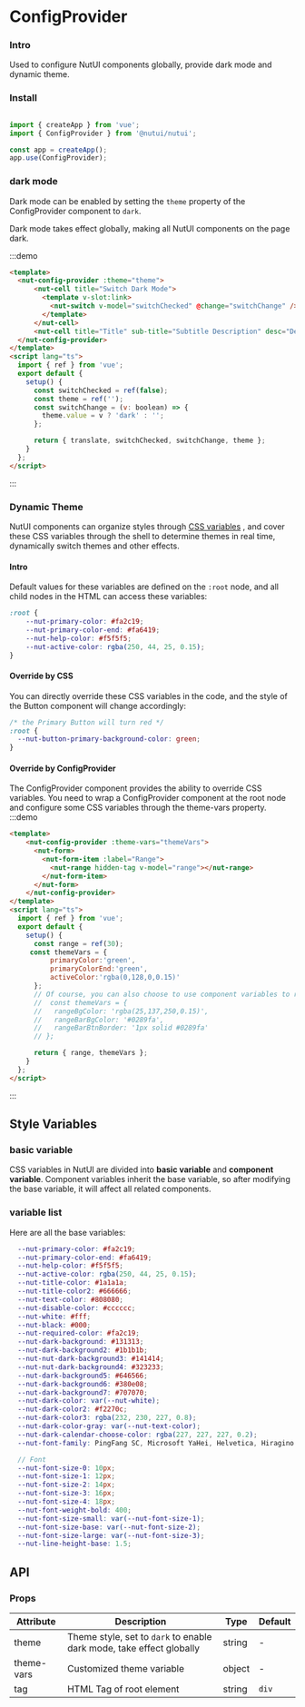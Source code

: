 # ConfigProvider

### Intro
Used to configure NutUI components globally, provide dark mode and dynamic theme.
### Install

```javascript

import { createApp } from 'vue';
import { ConfigProvider } from '@nutui/nutui';

const app = createApp();
app.use(ConfigProvider);

```

### dark mode

Dark mode can be enabled by setting the `theme` property of the ConfigProvider component to `dark`.

Dark mode takes effect globally, making all NutUI components on the page dark.

:::demo

```html
<template>
  <nut-config-provider :theme="theme">
      <nut-cell title="Switch Dark Mode">
        <template v-slot:link>
          <nut-switch v-model="switchChecked" @change="switchChange" />
        </template>
      </nut-cell>
      <nut-cell title="Title" sub-title="Subtitle Description" desc="Description"></nut-cell>
  </nut-config-provider>
</template>
<script lang="ts">
  import { ref } from 'vue';
  export default {
    setup() {
      const switchChecked = ref(false);
      const theme = ref('');
      const switchChange = (v: boolean) => {
        theme.value = v ? 'dark' : '';
      };

      return { translate, switchChecked, switchChange, theme };
    }
  };
</script>
```

:::

### Dynamic Theme

NutUI components can organize styles through [CSS variables](https://developer.mozilla.org/en-US/docs/Web/CSS/Using_CSS_custom_properties) , and cover these CSS variables through the shell to determine themes in real time, dynamically switch themes and other effects.

#### Intro

Default values ​​for these variables are defined on the `:root` node, and all child nodes in the HTML can access these variables:

```css
:root {
    --nut-primary-color: #fa2c19;
    --nut-primary-color-end: #fa6419;
    --nut-help-color: #f5f5f5;
    --nut-active-color: rgba(250, 44, 25, 0.15);
}
```

#### Override by CSS

You can directly override these CSS variables in the code, and the style of the Button component will change accordingly:

```css
/* the Primary Button will turn red */
:root {
  --nut-button-primary-background-color: green;
}
```

#### Override by ConfigProvider
The ConfigProvider component provides the ability to override CSS variables. You need to wrap a ConfigProvider component at the root node and configure some CSS variables through the theme-vars property.
:::demo

```html
<template>
    <nut-config-provider :theme-vars="themeVars">
      <nut-form>
        <nut-form-item :label="Range">
          <nut-range hidden-tag v-model="range"></nut-range>
        </nut-form-item>
      </nut-form>
    </nut-config-provider>
</template>
<script lang="ts">
  import { ref } from 'vue';
  export default {
    setup() {
      const range = ref(30);
     const themeVars = {
          primaryColor:'green',
          primaryColorEnd:'green',
          activeColor:'rgba(0,128,0,0.15)'
      };
      // Of course, you can also choose to use component variables to replace. If both basic variables and component variables are set, the component variables will overwrite the basic variables
      //  const themeVars = {
      //   rangeBgColor: 'rgba(25,137,250,0.15)',
      //   rangeBarBgColor: '#0289fa',
      //   rangeBarBtnBorder: '1px solid #0289fa'
      // };

      return { range, themeVars };
    }
  };
</script>
```

:::



## Style Variables
### basic variable

CSS variables in NutUI are divided into **basic variable** and **component variable**. Component variables inherit the base variable, so after modifying the base variable, it will affect all related components.


### variable list

Here are all the base variables:
```scss
  --nut-primary-color: #fa2c19;
  --nut-primary-color-end: #fa6419;
  --nut-help-color: #f5f5f5;
  --nut-active-color: rgba(250, 44, 25, 0.15);
  --nut-title-color: #1a1a1a;
  --nut-title-color2: #666666;
  --nut-text-color: #808080;
  --nut-disable-color: #cccccc;
  --nut-white: #fff;
  --nut-black: #000;
  --nut-required-color: #fa2c19;
  --nut-dark-background: #131313;
  --nut-dark-background2: #1b1b1b;
  --nut-nut-dark-background3: #141414;
  --nut-nut-dark-background4: #323233;
  --nut-dark-background5: #646566;
  --nut-dark-background6: #380e08;
  --nut-dark-background7: #707070;
  --nut-dark-color: var(--nut-white);
  --nut-dark-color2: #f2270c;
  --nut-dark-color3: rgba(232, 230, 227, 0.8);
  --nut-dark-color-gray: var(--nut-text-color);
  --nut-dark-calendar-choose-color: rgba(227, 227, 227, 0.2);
  --nut-font-family: PingFang SC, Microsoft YaHei, Helvetica, Hiragino Sans GB, SimSun, sans-serif;

  // Font
  --nut-font-size-0: 10px;
  --nut-font-size-1: 12px;
  --nut-font-size-2: 14px;
  --nut-font-size-3: 16px;
  --nut-font-size-4: 18px;
  --nut-font-weight-bold: 400;
  --nut-font-size-small: var(--nut-font-size-1);
  --nut-font-size-base: var(--nut-font-size-2);
  --nut-font-size-large: var(--nut-font-size-3);
  --nut-line-height-base: 1.5;

```







## API

### Props

| Attribute  | Description                                                          | Type   | Default |
|------------|----------------------------------------------------------------------|--------|---------|
| theme      | Theme style, set to `dark` to enable dark mode, take effect globally | string | -       |
| theme-vars | Customized theme variable                     | object | -       |
| tag        | HTML Tag of root element                                             | string | `div`     |